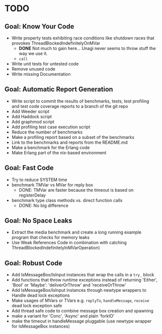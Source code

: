 TODO
====

## Goal: Know Your Code 

* Write property tests exhibiting race
  conditions like shutdown races that
  provokes ThreadBlockedIndefinitelyOnMVar
  * **DONE** Not much to gain here... Unagi never seems to throw stuff the way we use it. 
  * `call`  
* Write unit tests for untested code 
* Remove unused code
* Write missing Documentation 

## Goal: Automatic Report Generation
* Write script to commit the results of benchmarks, tests, 
  test profiling and test code coverage reports
  to a branch of the git repo
* Add Weeder script
* Add Haddock script
* Add graphmod script  
* Add profiling test case execution script
* Reduce the number of benchmarks
* Make a profiling report based on a subset of the benchmarks
* Link to the benchmarks and reports from the README.md
* Make a benchmark for the Erlang code
* Make Erlang part of the nix-based environment

## Goal: Fast Code

* Try to reduce SYSTEM time
* benchmark TMVar vs MVar for reply box 
  * DONE: TMVar are faster because the timeout is based on registerDelay 
* benchmark type class methods vs. direct function calls
  * DONE: No big difference

## Goal: No Space Leaks

* Extract the media benchmark and create a long
  running example program that checks for memory leaks
* Use Weak References Code
  in combination with catching ThreadBlockedIndefinitelyInMVarOperation)

## Goal: Robust Code

* Add IsMessageBox/IsInput instances that wrap the calls in a `try_` block
* Add functions that throw runtime exceptions instead of
  returning 'Either', 'Bool' or 'Maybe': 
   'deliverOrThrow' and 'receiveOrThrow' 
* Add IsMessageBox/IsInput instances through newtype wrappers
  to Handle dead lock exceptions  
* Make usages of MVars or TVars e.g. `replyTo`, `handleMessage`, `receive`
  dead lock exception safe
* Add thread safe code to combine message box creation
  and spawning
* make a variant for 'Conc', 'Async' and plain 'forkIO'
* make the timeout in handleMessage pluggable
   (use newtype wrapper for IsMessageBox instances)

